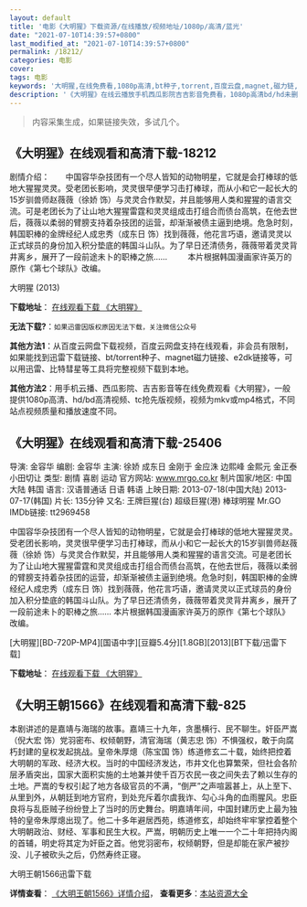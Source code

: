 ```yaml
---
layout: default
title: '电影《大明猩》下载资源/在线播放/视频地址/1080p/高清/蓝光'
date: "2021-07-10T14:39:57+0800"
last_modified_at: "2021-07-10T14:39:57+0800"
permalink: /18212/
categories: 电影
cover:
tags: 电影
keywords: '大明猩,在线免费看,1080p高清,bt种子,torrent,百度云盘,magnet,磁力链,迅雷下载资源'
description: '《大明猩》在线云播放手机西瓜影院吉吉影音免费看，1080p高清bd/hd未删减完整版和tc抢先枪版，mkv/mp4格式，附带bt/torrent种子、magnet/磁力链、百度云盘、网盘资源迅雷下载链接'
---
```


>内容采集生成，如果链接失效，多试几个。


## 《大明猩》在线观看和高清下载-18212

剧情介绍：　　中国容华杂技团有一个尽人皆知的动物明星，它就是会打棒球的低地大猩猩灵灵。受老团长影响，灵灵很早便学习击打棒球，而从小和它一起长大的15岁驯兽师赵薇薇（徐娇 饰）与灵灵合作默契，并且能够用人类和猩猩的语言交流。可是老团长为了让山地大猩猩雷霆和灵灵组成击打组合而债台高筑，在他去世后，薇薇以柔弱的臂膀支持着杂技团的运营，却渐渐被债主逼到绝境。危急时刻，韩国职棒的金牌经纪人成忠秀（成东日 饰）找到薇薇，他花言巧语，邀请灵灵以正式球员的身份加入积分垫底的韩国斗山队。为了早日还清债务，薇薇带着灵灵背井离乡，展开了一段前途未卜的职棒之旅……  　　本片根据韩国漫画家许英万的原作《第七个球队》改编。


大明猩 (2013)

**下载地址**： [在线观看下载 《大明猩》](https://www.btbtdy.me/btdy/dy3118.html) 


**无法下载?**：`如果迅雷因版权原因无法下载，关注微信公众号 `

**其他方法1**：从百度云网盘下载视频，百度云网盘支持在线观看，非会员有限制，如果能找到迅雷下载链接、bt/torrent种子、magnet磁力链接、e2dk链接等，可以用迅雷、比特彗星等工具将完整视频下载到本地。

**其他方法2**：用手机云播、西瓜影院、吉吉影音等在线免费观看《大明猩》，一般提供1080p高清、hd/bd高清视频、tc抢先版视频，视频为mkv或mp4格式，不同站点视频质量和播放速度不同。


## 《大明猩》在线观看和高清下载-25406

导演: 金容华 编剧: 金容华 主演: 徐娇 成东日 金刚于 金应洙 边熙峰 金熙元 金正泰 小田切让 类型: 剧情 喜剧 运动 官方网站: www.mrgo.co.kr 制片国家/地区: 中国大陆 韩国 语言: 汉语普通话 日语 韩语 上映日期: 2013-07-18(中国大陆) 2013-07-17(韩国) 片长: 135分钟 又名: 王牌巨猩(台) 超级巨猩(港) 棒球明猩 Mr.GO IMDb链接: tt2969458

中国容华杂技团有一个尽人皆知的动物明星，它就是会打棒球的低地大猩猩灵灵。受老团长影响，灵灵很早便学习击打棒球，而从小和它一起长大的15岁驯兽师赵薇薇（徐娇 饰）与灵灵合作默契，并且能够用人类和猩猩的语言交流。可是老团长为了让山地大猩猩雷霆和灵灵组成击打组合而债台高筑，在他去世后，薇薇以柔弱的臂膀支持着杂技团的运营，却渐渐被债主逼到绝境。危急时刻，韩国职棒的金牌经纪人成忠秀（成东日 饰）找到薇薇，他花言巧语，邀请灵灵以正式球员的身份加入积分垫底的韩国斗山队。为了早日还清债务，薇薇带着灵灵背井离乡，展开了一段前途未卜的职棒之旅…… 本片根据韩国漫画家许英万的原作《第七个球队》改编。


[大明猩][BD-720P-MP4][国语中字][豆瓣5.4分][1.8GB][2013][BT下载/迅雷下载]

**下载地址**： [在线观看下载 《大明猩》](https://www.btdx8.com/torrent/mr_go_2013.html) 


## 《大明王朝1566》在线观看和高清下载-825

本剧讲述的是嘉靖与海瑞的故事。嘉靖三十九年，贪墨横行、民不聊生。奸臣严嵩（倪大宏 饰）党羽密布、权倾朝野，清官海瑞（黄志忠 饰）不惧强权，敢于向腐朽封建的皇权发起挑战。皇帝朱厚熜（陈宝国 饰）练道修玄二十载，始终把控着大明朝的军政、经济大权。当时的中国经济发达，市井文化也算繁荣，但社会各阶层矛盾突出，国家大面积实施的土地兼并使千百万农民一夜之间失去了赖以生存的土地。严嵩的专权引起了地方各级官员的不满，“倒严”之声喧嚣甚上，从上至下、从里到外，从朝廷到地方官府，到处充斥着尔虞我诈、勾心斗角的血雨腥风。忠臣良将与乱臣贼子纷纷登上了当时的历史舞台。明嘉靖年间，中国封建历史上最为独特的皇帝朱厚熜出现了。他二十多年避居西苑，练道修玄，却始终牢牢掌控着整个大明朝政治、财经、军事和民生大权。严嵩，明朝历史上唯一一个二十年把持内阁的首辅，明史将其定为奸臣之首。他党羽密布，权倾朝野，但是却能在家产被抄没、儿子被砍头之后，仍然寿终正寝。


大明王朝1566迅雷下载

**详情查看**： [《大明王朝1566》详情介绍](/movie/825/)， **查看更多**：[本站资源大全](/movie/t/all/)


